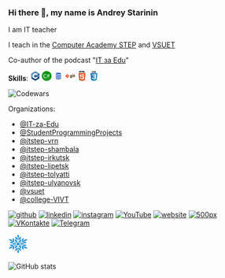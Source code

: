 ### Hi there 👋, my name is Andrey Starinin

I am IT teacher

I teach in the [Computer Academy STEP](https://itstep.org/) and [VSUET](https://vsuet.ru)

Co-author of the podcast "[IT за Edu](https://github.com/IT-za-Edu)"

**Skills**: <img height="20" src="https://raw.githubusercontent.com/github/explore/80688e429a7d4ef2fca1e82350fe8e3517d3494d/topics/cpp/cpp.png">  <img height="20" src="https://raw.githubusercontent.com/github/explore/80688e429a7d4ef2fca1e82350fe8e3517d3494d/topics/csharp/csharp.png">  <img height="20" src="https://raw.githubusercontent.com/github/explore/80688e429a7d4ef2fca1e82350fe8e3517d3494d/topics/sql/sql.png">  <img height="20" src="https://raw.githubusercontent.com/github/explore/80688e429a7d4ef2fca1e82350fe8e3517d3494d/topics/git/git.png">  <img height="20" src="https://raw.githubusercontent.com/github/explore/80688e429a7d4ef2fca1e82350fe8e3517d3494d/topics/html/html.png">  <img height="20" src="https://raw.githubusercontent.com/github/explore/80688e429a7d4ef2fca1e82350fe8e3517d3494d/topics/css/css.png">

![Codewars](https://www.codewars.com/users/anst-foto/badges/small)

Organizations:
- [@IT-za-Edu](https://github.com/IT-za-Edu)
- [@StudentProgrammingProjects](https://github.com/StudentProgrammingProjects)
- [@itstep-vrn](https://github.com/itstep-vrn)
- [@itstep-shambala](https://github.com/itstep-shambala)
- [@itstep-irkutsk](https://github.com/itstep-irkutsk)
- [@itstep-lipetsk](https://github.com/itstep-lipetsk)
- [@itstep-tolyatti](https://github.com/itstep-tolyatti)
- [@itstep-ulyanovsk](https://github.com/itstep-ulyanovsk)
- [@vsuet](https://github.com/vsuet)
- [@college-VIVT](https://github.com/college-VIVT)

[<img src='https://cdn.jsdelivr.net/npm/simple-icons@3.0.1/icons/github.svg' alt='github' height='40'>](https://github.com/anst-foto)  [<img src='https://cdn.jsdelivr.net/npm/simple-icons@3.0.1/icons/linkedin.svg' alt='linkedin' height='40'>](https://www.linkedin.com/in/starinin-andrey/)  [<img src='https://cdn.jsdelivr.net/npm/simple-icons@3.0.1/icons/instagram.svg' alt='instagram' height='40'>](https://www.instagram.com/anstfoto/)  [<img src='https://cdn.jsdelivr.net/npm/simple-icons@3.0.1/icons/youtube.svg' alt='YouTube' height='40'>](https://www.youtube.com/channel/UC1NBQ7IKptpWo-YLLJkXZlQ)  [<img src='https://cdn.jsdelivr.net/npm/simple-icons@3.0.1/icons/icloud.svg' alt='website' height='40'>](http://anst-foto.ru)  [<img src='https://cdn.jsdelivr.net/npm/simple-icons@3.0.1/icons/500px.svg' alt='500px' height='40'>](https://500px.com/p/andreystarinin)  [<img alt='VKontakte' height='40' src='https://cdn.jsdelivr.net/npm/simple-icons@v3/icons/vk.svg'>](https://vk.com/anst.foto)  [<img alt='Telegram' height='40' src='https://cdn.jsdelivr.net/npm/simple-icons@v3/icons/telegram.svg'>](https://t.me/anst_foto) 

<a href='https://archiveprogram.github.com/'><img src='https://raw.githubusercontent.com/acervenky/animated-github-badges/master/assets/acbadge.gif' width='40' height='40'></a> 

![GitHub stats](https://github-readme-stats.vercel.app/api?username=anst-foto&show_icons=true)
